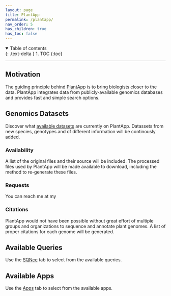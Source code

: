 ```yaml
---
layout: page
title: PlantApp
permalink: /plantapp/
nav_order: 5
has_children: true
has_toc: false
---
```


<details open markdown="block">
  <summary>
    Table of contents
  </summary>
  {: .text-delta }
1. TOC
{:toc}
</details>

---

## Motivation

The guiding principle behind  [PlantApp](https://www.plantapp.org/) is to bring biologists closer to the data. PlantApp integrates data from publicly-available genomics databases and provides fast and simple search options.      

## Genomics Datasets

Discover what [available datasets](https://www.plantapp.org/SQNce/available_dbs/) are currently on PlantApp. Datassets from new species, genotypes and of different information will be continously added.

### Availability

A list of the original files and their source will be included. The processed files used by PlantApp will be made available to download, including the method to re-generate these files.

### Requests 

You can reach me at my 

### Citations

PlantApp would not have been possible without great effort of multiple groups and organizations to sequence and annotate plant genomes. A list of proper citations for each genome will be generated.

## Available Queries

Use the [SQNce](https://www.plantapp.org/SQNce/) tab to select from the available queries.

## Available Apps
 Use the [Apps](https://www.plantapp.org/apps/) tab to select from the available apps.
